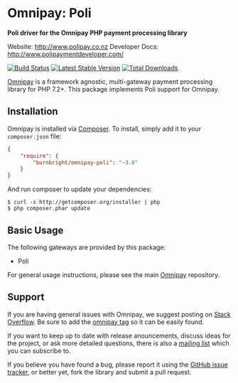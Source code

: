 # Omnipay: Poli

**Poli driver for the Omnipay PHP payment processing library**

Website: http://www.polipay.co.nz
Developer Docs: http://www.polipaymentdeveloper.com/

[![Build Status](https://travis-ci.org/burnbright/omnipay-poli.png?branch=master)](https://travis-ci.org/burnbright/omnipay-poli)
[![Latest Stable Version](https://poser.pugx.org/burnbright/omnipay-poli/version.png)](https://packagist.org/packages/burnbright/omnipay-Poli)
[![Total Downloads](https://poser.pugx.org/burnbright/omnipay-poli/d/total.png)](https://packagist.org/packages/burnbright/omnipay-poli)

[Omnipay](https://github.com/omnipay/omnipay) is a framework agnostic, multi-gateway payment
processing library for PHP 7.2+. This package implements Poli support for Omnipay.

## Installation

Omnipay is installed via [Composer](http://getcomposer.org/). To install, simply add it
to your `composer.json` file:

```json
{
    "require": {
        "burnbright/omnipay-poli": "~3.0"
    }
}
```

And run composer to update your dependencies:

    $ curl -s http://getcomposer.org/installer | php
    $ php composer.phar update

## Basic Usage

The following gateways are provided by this package:

* Poli

For general usage instructions, please see the main [Omnipay](https://github.com/omnipay/omnipay)
repository.

## Support

If you are having general issues with Omnipay, we suggest posting on
[Stack Overflow](http://stackoverflow.com/). Be sure to add the
[omnipay tag](http://stackoverflow.com/questions/tagged/omnipay) so it can be easily found.

If you want to keep up to date with release anouncements, discuss ideas for the project,
or ask more detailed questions, there is also a [mailing list](https://groups.google.com/forum/#!forum/omnipay) which
you can subscribe to.

If you believe you have found a bug, please report it using the [GitHub issue tracker](https://github.com/burnbright/omnipay-poli/issues), or better yet, fork the library and submit a pull request.
